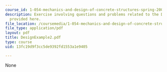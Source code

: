 ```yaml
---
course_id: 1-054-mechanics-and-design-of-concrete-structures-spring-2004
description: Exercise involving questions and problems related to the Design Example
  provided here.
file_location: /coursemedia/1-054-mechanics-and-design-of-concrete-structures-spring-2004/13fc19d9f3cc5de9392fd1553a1e9405_DesignExample2.pdf
file_type: application/pdf
layout: pdf
title: DesignExample2.pdf
type: course
uid: 13fc19d9f3cc5de9392fd1553a1e9405

---
```

None